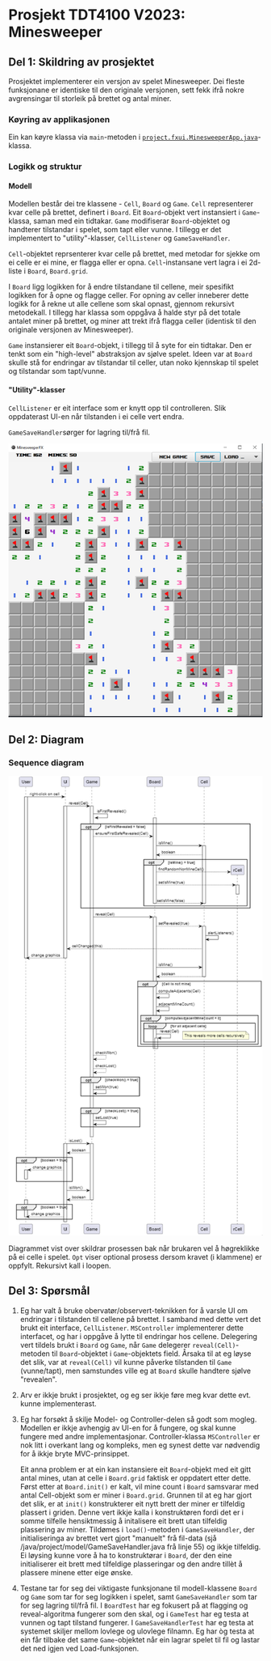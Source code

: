 # Prosjekt TDT4100 V2023: Minesweeper

## Del 1: Skildring av prosjektet

Prosjektet implementerer ein versjon av spelet Minesweeper. Dei fleste funksjonane er identiske til den originale versjonen, sett fekk ifrå nokre avgrensingar til storleik på brettet og antal miner.

### Køyring av applikasjonen

Ein kan køyre klassa via `main`-metoden i [`project.fxui.MinesweeperApp.java`](./src/main/java/project/fxui/MinesweeperApp.java)-klassa.

### Logikk og struktur

#### Modell

Modellen består dei tre klassene - `Cell`, `Board` og `Game`. `Cell` representerer kvar celle på brettet, definert i `Board`. Eit `Board`-objekt vert instansiert i `Game`-klassa, saman med ein tidtakar. `Game` modifiserar `Board`-objektet og handterer tilstandar i spelet, som tapt eller vunne. I tillegg er det implementert to "utility"-klasser, `CellListener` og `GameSaveHandler`.

`Cell`-objektet reprsenterer kvar celle på brettet, med metodar for sjekke om ei celle er ei mine, er flagga eller er opna. `Cell`-instansane vert lagra i ei 2d-liste i `Board`, `Board.grid`.

I `Board` ligg logikken for å endre tilstandane til cellene, meir spesifikt logikken for å opne og flagge celler. For opning av celler inneberer dette logikk for å rekne ut alle cellene som skal opnast, gjennom rekursivt metodekall. I tillegg har klassa som oppgåva å halde styr på det totale antalet miner på brettet, og miner att trekt ifrå flagga celler (identisk til den originale versjonen av Minesweeper).

`Game` instansierer eit `Board`-objekt, i tillegg til å syte for ein tidtakar. Den er tenkt som ein "high-level" abstraksjon av sjølve spelet. Ideen var at `Board` skulle stå for endringar av tilstandar til celler, utan noko kjennskap til spelet og tilstandar som tapt/vunne.

#### "Utility"-klasser

`CellListener` er eit interface som er knytt opp til controlleren. Slik oppdaterast UI-en når tilstanden i ei celle vert endra.

`GameSaveHandler`sørger for lagring til/frå fil.

![skjermbilete av UI](mscapture.PNG)

## Del 2: Diagram

### Sequence diagram

![skjermbilete av UI](seq_diagram.PNG)

Diagrammet vist over skildrar prosessen bak når brukaren vel å høgreklikke på ei celle i spelet. `Opt` viser optional prosess dersom kravet (i klammene) er oppfylt. Rekursivt kall i loopen.

## Del 3: Spørsmål

1.  Eg har valt å bruke obervatør/observert-teknikken for å varsle UI om endringar i tilstanden til cellene på brettet. I samband med dette vert det brukt eit interface, `CellListener`. `MSController` implementerer dette interfacet, og har i oppgåve å lytte til endringar hos cellene. Delegering vert tildels brukt i `Board` og `Game`, når `Game` delegerer `reveal(Cell)`-metoden til `Board`-objektet i `Game`-objektets field. Årsaka til at eg løyse det slik, var at `reveal(Cell)` vil kunne påverke tilstanden til `Game` (vunne/tapt), men samstundes ville eg at `Board` skulle handtere sjølve "revealen".

2.  Arv er ikkje brukt i prosjektet, og eg ser ikkje føre meg kvar dette evt. kunne implementerast.

3.  Eg har forsøkt å skilje Model- og Controller-delen så godt som mogleg. Modellen er ikkje avhengig av UI-en for å fungere, og skal kunne fungere med andre implementasjonar. Controller-klassa `MSController` er nok litt i overkant lang og kompleks, men eg synest dette var nødvendig for å ikkje bryte MVC-prinsippet.

    Eit anna problem er at ein kan instansiere eit `Board`-objekt med eit gitt antal mines, utan at celle i `Board.grid` faktisk er oppdatert etter dette. Først etter at `Board.init()` er kalt, vil mine count i `Board` samsvarar med antal Cell-objekt som er miner i `Board.grid`. Grunnen til at eg har gjort det slik, er at `init()` konstrukterer eit nytt brett der miner er tilfeldig plassert i griden. Denne vert ikkje kalla i konstruktøren fordi det er i somme tilfelle hensiktmessig å initalisere eit brett utan tilfeldig plassering av miner. Tildømes i `load()`-metoden i `GameSaveHandler`, der initialiseringa av brettet vert gjort "manuelt" frå fil-data (sjå /java/project/model/GameSaveHandler.java frå linje 55) og ikkje tilfeldig.
    Ei løysing kunne vore å ha to konstruktørar i `Board`, der den eine initialiserer eit brett med tilfeldige plasseringar og den andre tillèt å plassere minene etter eige ønske.

4.  Testane tar for seg dei viktigaste funksjonane til modell-klassene `Board` og `Game` som tar for seg logikken i spelet, samt `GameSaveHandler` som tar for seg lagring til/frå fil. I `BoardTest` har eg fokusert på at flagging og reveal-algoritma fungerer som den skal, og i `GameTest` har eg testa at vunnen og tapt tilstand fungerer. I `GameSaveHandlerTest` har eg testa at systemet skiljer mellom lovlege og ulovlege filnamn. Eg har òg testa at ein får tilbake det same `Game`-objektet når ein lagrar spelet til fil og lastar det ned igjen ved Load-funksjonen.
